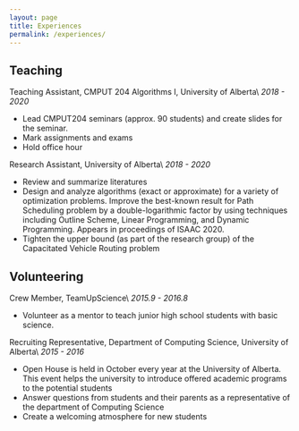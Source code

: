 ```yaml
---
layout: page
title: Experiences
permalink: /experiences/
---
```

## Teaching

Teaching Assistant, CMPUT 204 Algorithms I, University of Alberta\\
*2018 - 2020*
- Lead CMPUT204 seminars (approx. 90 students) and create slides for the seminar.
- Mark assignments and exams
- Hold office hour

Research Assistant, University of Alberta\\
*2018 - 2020*
- Review and summarize literatures
- Design and analyze algorithms (exact or approximate) for a variety of optimization problems. Improve the best-known result for Path Scheduling problem by a double-logarithmic factor by using techniques including Outline Scheme, Linear Programming, and Dynamic Programming. Appears in proceedings of ISAAC 2020.
- Tighten the upper bound (as part of the research group) of the Capacitated Vehicle Routing problem

## Volunteering

Crew Member, TeamUpScience\\
*2015.9 - 2016.8*
- Volunteer as a mentor to teach junior high school students with basic science.

Recruiting Representative, Department of Computing Science, University of Alberta\\
*2015 - 2016*
- Open House is held in October every year at the University of Alberta. This event helps the university to introduce offered academic programs to the potential students
- Answer questions from students and their parents as a representative of the department of Computing Science
- Create a welcoming atmosphere for new students
